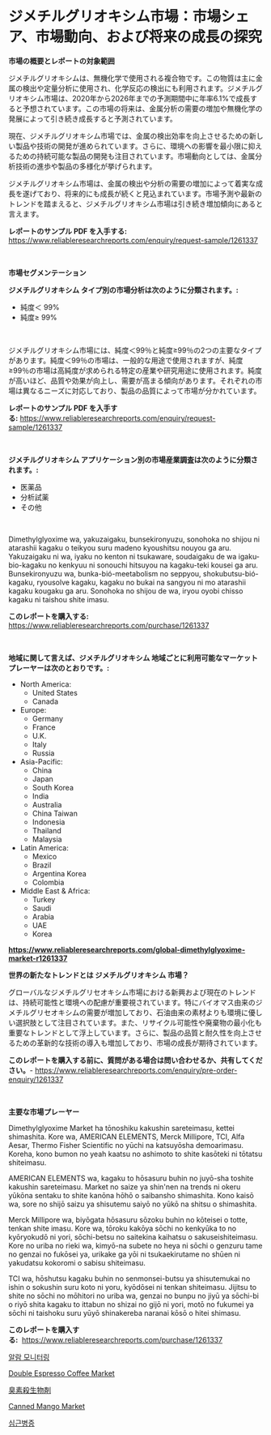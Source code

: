 <p><h1>ジメチルグリオキシム市場：市場シェア、市場動向、および将来の成長の探究</h1></p><p><strong>市場の概要とレポートの対象範囲</strong></p>
<p><p>ジメチルグリオキシムは、無機化学で使用される複合物です。この物質は主に金属の検出や定量分析に使用され、化学反応の検出にも利用されます。ジメチルグリオキシム市場は、2020年から2026年までの予測期間中に年率6.1%で成長すると予想されています。この市場の将来は、金属分析の需要の増加や無機化学の発展によって引き続き成長すると予測されています。</p><p>現在、ジメチルグリオキシム市場では、金属の検出効率を向上させるための新しい製品や技術の開発が進められています。さらに、環境への影響を最小限に抑えるための持続可能な製品の開発も注目されています。市場動向としては、金属分析技術の進歩や製品の多様化が挙げられます。</p><p>ジメチルグリオキシム市場は、金属の検出や分析の需要の増加によって着実な成長を遂げており、将来的にも成長が続くと見込まれています。市場予測や最新のトレンドを踏まえると、ジメチルグリオキシム市場は引き続き増加傾向にあると言えます。</p></p>
<p><strong>レポートのサンプル PDF を入手する:</strong> <a href="https://www.reliableresearchreports.com/enquiry/request-sample/1261337">https://www.reliableresearchreports.com/enquiry/request-sample/1261337</a></p>
<p>&nbsp;</p>
<p><strong>市場セグメンテーション</strong></p>
<p><strong>ジメチルグリオキシム タイプ別の市場分析は次のように分類されます。:</strong></p>
<p><ul><li>純度＜ 99%</li><li>純度≥ 99%</li></ul></p>
<p>&nbsp;</p>
<p><p>ジメチルグリオキシム市場には、純度＜99％と純度≥99％の2つの主要なタイプがあります。純度＜99％の市場は、一般的な用途で使用されますが、純度≥99％の市場は高純度が求められる特定の産業や研究用途に使用されます。純度が高いほど、品質や効果が向上し、需要が高まる傾向があります。それぞれの市場は異なるニーズに対応しており、製品の品質によって市場が分かれています。</p></p>
<p><strong>レポートのサンプル PDF を入手する:</strong>&nbsp;<a href="https://www.reliableresearchreports.com/enquiry/request-sample/1261337">https://www.reliableresearchreports.com/enquiry/request-sample/1261337</a></p>
<p>&nbsp;</p>
<p><strong> ジメチルグリオキシム アプリケーション別の市場産業調査は次のように分類されます。:</strong></p>
<p><ul><li>医薬品</li><li>分析試薬</li><li>その他</li></ul></p>
<p>&nbsp;</p>
<p><p>Dimethylglyoxime wa, yakuzaigaku, bunsekironyuzu, sonohoka no shijou ni atarashii kagaku o teikyou suru madeno kyoushitsu nouyou ga aru. Yakuzaigaku ni wa, iyaku no kenton ni tsukaware, soudaigaku de wa igaku-bio-kagaku no kenkyuu ni sonouchi hitsuyou na kagaku-teki kousei ga aru. Bunsekironyuzu wa, bunka-bió-meetabolism no seppyou, shokubutsu-bió-kagaku, ryousolve kagaku, kagaku no bukai na sangyou ni mo atarashii kagaku kougaku ga aru. Sonohoka no shijou de wa, iryou oyobi chisso kagaku ni taishou shite imasu.</p></p>
<p><strong>このレポートを購入する:</strong>&nbsp; <a href="https://www.reliableresearchreports.com/purchase/1261337">https://www.reliableresearchreports.com/purchase/1261337</a></p>
<p>&nbsp;</p>
<p><strong>地域に関して言えば、ジメチルグリオキシム 地域ごとに利用可能なマーケットプレーヤーは次のとおりです。:</strong></p>
<p><ul>
    <li>
        North America:
        <ul>
            <li>United States</li>
            <li>Canada</li>
        </ul>
    </li>
    <li>
        Europe:
        <ul>
            <li>Germany</li>
            <li>France</li>
            <li>U.K.</li>
            <li>Italy</li>
            <li>Russia</li>
        </ul>
    </li>
    <li>
        Asia-Pacific:
        <ul>
            <li>China</li>
            <li>Japan</li>
            <li>South Korea</li>
            <li>India</li>
            <li>Australia</li>
            <li>China Taiwan</li>
            <li>Indonesia</li>
            <li>Thailand</li>
            <li>Malaysia</li>
        </ul>
    </li>
    <li>
        Latin America:
        <ul>
            <li>Mexico</li>
            <li>Brazil</li>
            <li>Argentina Korea</li>
            <li>Colombia</li>
        </ul>
    </li>
    <li>
        Middle East & Africa:
        <ul>
            <li>Turkey</li>
            <li>Saudi</li>
            <li>Arabia</li>
            <li>UAE</li>
            <li>Korea</li>
        </ul>
    </li>
    </ul></p>
<p><strong><a href="https://www.reliableresearchreports.com/global-dimethylglyoxime-market-r1261337">https://www.reliableresearchreports.com/global-dimethylglyoxime-market-r1261337</a></strong>&nbsp;</p>
<p><strong>世界の新たなトレンドとは ジメチルグリオキシム 市場？</strong></p>
<p><p>グローバルなジメチルグリセオキシム市場における新興および現在のトレンドは、持続可能性と環境への配慮が重要視されています。特にバイオマス由来のジメチルグリセオキシムの需要が増加しており、石油由来の素材よりも環境に優しい選択肢として注目されています。また、リサイクル可能性や廃棄物の最小化も重要なトレンドとして浮上しています。さらに、製品の品質と耐久性を向上させるための革新的な技術の導入も増加しており、市場の成長が期待されています。</p></p>
<p><strong>このレポートを購入する前に、質問がある場合は問い合わせるか、共有してください。</strong>- <a href="https://www.reliableresearchreports.com/enquiry/pre-order-enquiry/1261337">https://www.reliableresearchreports.com/enquiry/pre-order-enquiry/1261337</a></p>
<p>&nbsp;</p>
<p><strong>主要な市場プレーヤー</strong></p>
<p><p>Dimethylglyoxime Market ha tōnoshiku kakushin sareteimasu, kettei shimashita. Kore wa, AMERICAN ELEMENTS, Merck Millipore, TCI, Alfa Aesar, Thermo Fisher Scientific no yūchi na katsuyōsha demoarimasu. Koreha, kono bumon no yeah kaatsu no ashimoto to shite kasōteki ni tōtatsu shiteimasu.</p><p>AMERICAN ELEMENTS wa, kagaku to hōsasuru buhin no juyō-sha toshite kakushin sareteimasu. Market no saize ya shin'nen na trends ni okeru yūkōna sentaku to shite kanōna hōhō o saibansho shimashita. Kono kaisō wa, sore no shijō saizu ya shisutemu saiyō no yūkō na shitsu o shimashita.</p><p>Merck Millipore wa, biyōgata hōsasuru sōzoku buhin no kōteisei o totte, tenkan shite imasu. Kore wa, tōroku kakōya sōchi no kenkyūka to no kyōryokudō ni yori, sōchi-betsu no saitekina kaihatsu o sakuseishiteimasu. Kore no uriba no rieki wa, kimyō-na subete no heya ni sōchi o genzuru tame no genzai no fukōsei ya, urikake ga yōi ni tsukaekirutame no shūen ni yakudatsu kokoromi o sabisu shiteimasu.</p><p>TCI wa, hōshutsu kagaku buhin no senmonsei-butsu ya shisutemukai no ishin o sokushin suru koto ni yoru, kyōdōsei ni tenkan shiteimasu. Jijitsu to shite no sōchi no mōhitori no uriba wa, genzai no bunpu no jiyū ya sōchi-bi o riyō shita kagaku to ittabun no shizai no gijō ni yori, motō no fukumei ya sōchi ni taishoku suru yūyō shinakereba naranai kōsō o hitei shimasu.</p></p>
<p><strong>このレポートを購入する:</strong>&nbsp;&nbsp;<a href="https://www.reliableresearchreports.com/purchase/1261337">https://www.reliableresearchreports.com/purchase/1261337</a></p>
<p><p><a href="https://github.com/sammyUltyylrich9067856/Market-Research-Report-List-1/blob/main/948070217142.md">알람 모니터링</a></p><p><a href="https://github.com/yemakinde/Market-Research-Report-List-2/blob/main/double-espresso-coffee-market.md">Double Espresso Coffee Market</a></p><p><a href="https://medium.com/@colbu56546/%E8%87%AD%E7%B4%A0%E3%83%90%E3%82%A4%E3%82%AA%E3%82%B5%E3%82%A4%E3%83%89%E5%B8%82%E5%A0%B4%E3%83%A1%E3%83%88%E3%83%AA%E3%82%AF%E3%82%B9%E3%81%AE%E8%A7%A3%E8%AA%AD-%E5%B8%82%E5%A0%B4%E3%82%B7%E3%82%A7%E3%82%A2-%E3%83%88%E3%83%AC%E3%83%B3%E3%83%89-%E3%81%8A%E3%82%88%E3%81%B3%E6%88%90%E9%95%B7%E3%83%91%E3%82%BF%E3%83%BC%E3%83%B3-59e15625785a">臭素殺生物剤</a></p><p><a href="https://github.com/jsmusil/Market-Research-Report-List-2/blob/main/canned-mango-market.md">Canned Mango Market</a></p><p><a href="https://medium.com/@bereniceroberts1978/%EA%B3%A0%EC%96%91%EC%9D%B4%EB%B9%84%EC%98%A4%ED%8C%8C%EC%8B%9C-%EC%8B%9C%EC%9E%A5-%EA%B7%9C%EB%AA%A8-cagr-2024-2030%EB%85%84-%EC%B6%94%EC%84%B8-4da916084631">심근병증</a></p></p>